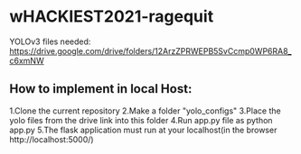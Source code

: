 # wHACKIEST2021-ragequit

YOLOv3 files needed:
https://drive.google.com/drive/folders/12ArzZPRWEPB5SvCcmp0WP6RA8_c6xmNW


## How to implement in local Host:

1.Clone the current repository
2.Make a folder "yolo_configs"
3.Place the yolo files from the drive link into this folder
4.Run app.py file as  python app.py
5.The flask application must run at your localhost(in the browser http://localhost:5000/)
